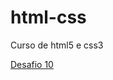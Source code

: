 # html-css
 Curso de html5 e css3

<a href="https://raylan8.github.io/html-css/exercicios/desafio010/android.html">Desafio 10</a>